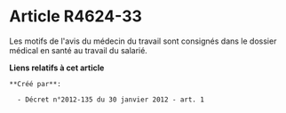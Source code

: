 # Article R4624-33

Les motifs de l'avis du médecin du travail sont consignés dans le dossier médical en santé au travail du salarié.

**Liens relatifs à cet article**

	**Créé par**:

	  - Décret n°2012-135 du 30 janvier 2012 - art. 1
